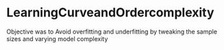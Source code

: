 # LearningCurveandOrdercomplexity
Objective was to Avoid overfitting and underfitting by tweaking the sample sizes and varying model complexity
